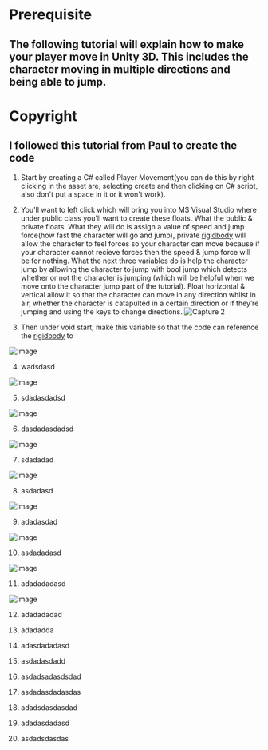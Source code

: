 # Prerequisite
## The following tutorial will explain how to make your player move in Unity 3D. This includes the character moving in multiple directions and being able to jump.
# Copyright
## I followed this tutorial from Paul to create the code
1) Start by creating a C# called Player Movement(you can do this by right clicking in the asset are, selecting create and then clicking on C# script, also don't put a space in it or it won't work).

2) You'll want to left click which will bring you into MS Visual Studio where under public class you'll want to create these floats. What the public & private floats. What they will do is assign a value of speed and jump force(how fast the character will go and jump), private [rigidbody](https://docs.unity3d.com/6000.0/Documentation/ScriptReference/Rigidbody.html) will allow the character to feel forces so your character can move because if your character cannot recieve forces then the speed & jump force will be for nothing. What the next three variables do is help the character jump by allowing the character to jump with bool jump which detects whether or not the character is jumping (which will be helpful when we move onto the character jump part of the tutorial). Float horizontal & vertical allow it so that the character can move in any direction whilst in air, whether the character is catapulted in a certain direction or if they’re jumping and using the keys to change directions. ![Capture 2](https://github.com/user-attachments/assets/2b4fc5af-47dc-4d23-99f3-a64a98822846)

3) Then under void start, make this variable so that the code can reference the [rigidbody](https://docs.unity3d.com/6000.0/Documentation/ScriptReference/Rigidbody.html) to

![image](https://github.com/user-attachments/assets/addeea2c-85e0-461e-8846-840571f3900d)

4)  wadsdasd

![image](https://github.com/user-attachments/assets/d60bfdd0-1017-414f-9a1e-f382323e6344)

5)  sdadasdadsd

![image](https://github.com/user-attachments/assets/11c517a2-ff91-4ba0-9b2f-e7c4c122a73c)

6)  dasdadasdadsd

![image](https://github.com/user-attachments/assets/ea0654e1-b625-481b-a12d-b160e5af2a99)

7)  sdadadad

![image](https://github.com/user-attachments/assets/dcbb0f00-685d-4c81-8957-7ba15e3859d1)

8)  asdadasd

![image](https://github.com/user-attachments/assets/ab4f2111-5069-4828-9455-4303cd862d0c)

9)  adadasdad

![image](https://github.com/user-attachments/assets/72051fff-97f8-4815-9f24-399da45480c0)

10)  asdadadasd

![image](https://github.com/user-attachments/assets/abab5d95-4ead-43eb-982e-79ca21fb38e8)

11)  adadadadasd

![image](https://github.com/user-attachments/assets/628cdaf7-c32f-48f4-9525-92724e6f0f30)

12)  adadadadad

13)  adadadda

14)  adasdadadasd

15)  asdadasdadd

16)  asdadsadasdsdad

17)  asdadasdadasdas

18)  adadsdasdasdad

19)  adadasdadasd

20)  asdadsdasdas
   
